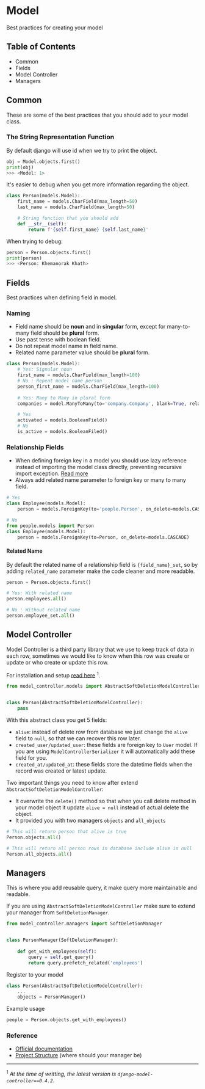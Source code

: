 # Model

Best practices for creating your model
## Table of Contents

- Common
- Fields
- Model Controller
- Managers
## Common

These are some of the best practices that you should add to your model class.

### The String Representation Function

By default django will use id when we try to print the object.
```python
obj = Model.objects.first()
print(obj)
>>> <Model: 1>
```

It's easier to debug when you get more information regarding the object.
```python
class Person(models.Model):
    first_name = models.CharField(max_length=50)
    last_name = models.CharField(max_length=50)

    # String function that you should add
    def __str__(self):
        return f'{self.first_name} {self.last_name}'
```

When trying to debug:
```python
person = Person.objects.first()
print(person)
>>> <Person: Khemanorak Khath>
```

## Fields

Best practices when defining field in model.

### Naming

- Field name should be **noun** and in **singular** form, except for many-to-many field should be **plural** form.
- Use past tense with boolean field.
- Do not repeat model name in field name.
- Related name parameter value should be **plural** form.

```python
class Person(models.Model):
    # Yes: Signular noun
    first_name = models.CharField(max_length=100)
    # No : Repeat model name person
    person_first_name = models.CharField(max_length=100)
    
    # Yes: Many to Many in plural form
    companies = model.ManyToMany(to='company.Company', blank=True, related_name='people')

    # Yes
    activated = models.BooleanField()
    # No
    is_active = models.BooleanFiled()
```
### Relationship Fields

- When defining foreign key in a model you should use lazy reference instead of importing the model class directly, 
preventing recursive import exception. [Read more](https://docs.djangoproject.com/en/3.1/ref/models/fields/#foreignkey)
- Always add related name parameter to foreign key or many to many field.
```python
# Yes
class Employee(models.Model):
    person = models.ForeignKey(to='people.Person', on_delete=models.CASCADE, related_name='employees')

# No
from people.models import Person
class Employee(models.Model):
    person = models.ForeignKey(to=Person, on_delete=models.CASCADE)
```

#### Related Name

By default the related name of a relationship field is `{field_name}_set`, 
so by adding `related_name` parameter make the code cleaner and more readable.
```python
person = Person.objects.first()

# Yes: With related name
person.employees.all()

# No : Without related name
person.employee_set.all()
```

## Model Controller
Model Controller is a third party library that we use to keep track of data in each row, 
sometimes we would like to know when this row was create or update or who create or update this row.

For installation and setup [read here](https://github.com/NorakGithub/django-model-controller) <sup>1</sup>.

```python
from model_controller.models import AbstractSoftDeletionModelController


class Person(AbstractSoftDeletionModelController):
    pass
```

With this abstract class you get 5 fields:
- `alive`: instead of delete row from database we just change the `alive` field to `null`, so that we can recover this row later.
- `created_user/updated_user`: these fields are foreign key to `User` model. If you are using `ModelControllerSerializer` it will automatically add these field for you.
- `created_at/updated_at`: these fields store the datetime fields when the record was created or latest update.

Two important things you need to know after extend `AbstractSoftDeletionModelController`:
- It overwrite the `delete()` method so that when you call delete method in your model object it update `alive = null` instead of actual delete the object.
- It provided you with two managers `objects` and `all_objects`
```python
# This will return person that alive is true
Person.objects.all()

# This will return all person rows in database include alive is null
Person.all_objects.all()
```

## Managers
This is where you add reusable query, it make query more maintainable and readable.

If you are using `AbstractSoftDeletionModelController` make sure to extend your manager from `SoftDeletionManager`.

```python
from model_controller.managers import SoftDeletionManager


class PersonManager(SoftDeletionManager):
    
    def get_with_employees(self):
        query = self.get_query()
        return query.prefetch_related('employees')
```

Register to your model
```python
class Person(AbstractSoftDeletionModelController):
    ...
    objects = PersonManager()
```

Example usage
```python
people = Person.objects.get_with_employees()
```

### Reference
- [Official documentation](https://docs.djangoproject.com/en/3.1/topics/db/managers/)
- [Project Structure](django/project-structure/README.md) (where should your manager be)

___
<sup>1</sup> *At the time of writting, the latest version is `django-model-controller==0.4.2`*.
